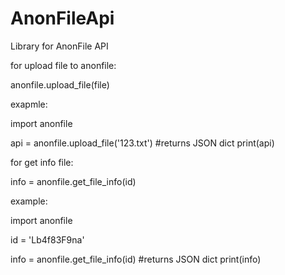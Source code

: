 # AnonFileApi
Library for AnonFile API

for upload file to anonfile:

anonfile.upload_file(file)

exapmle: 

import anonfile

api = anonfile.upload_file('123.txt') #returns JSON dict
print(api)


for get info file:

info = anonfile.get_file_info(id)

example:

import anonfile

id = 'Lb4f83F9na'

info = anonfile.get_file_info(id) #returns JSON dict
print(info)


